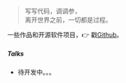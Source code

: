 > 写写代码，调调参，  
> 离开世界之前，一切都是过程。

一些作品和开源软件项目，👉 戳[Github](http://github.com/wenliangsun)。 


##### Talks

+ 待开发中。。。

